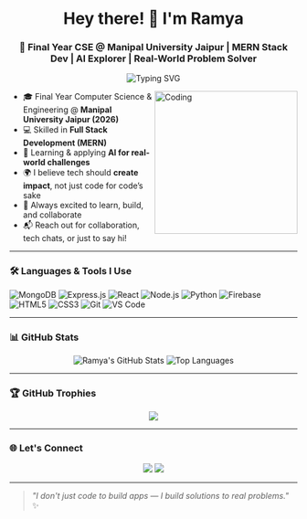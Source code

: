 <h1 align="center">Hey there! 👋 I'm Ramya</h1>
<h3 align="center">🚀 Final Year CSE @ Manipal University Jaipur | MERN Stack Dev | AI Explorer | Real-World Problem Solver</h3>

<p align="center">
  <img src="https://readme-typing-svg.demolab.com?font=Fira+Code&duration=3000&pause=1000&center=true&vCenter=true&width=460&lines=Full+Stack+MERN+Developer;Final+Year+CSE+Student;AI+Explorer+%F0%9F%A7%90;Using+Tech+to+Solve+Real+Problems" alt="Typing SVG" />
</p>

<img align="right" alt="Coding" width="250" src="https://media.giphy.com/media/qgQUggAC3Pfv687qPC/giphy.gif" />


- 🎓 Final Year Computer Science & Engineering @ **Manipal University Jaipur (2026)**
- 💻 Skilled in **Full Stack Development (MERN)**
- 🧠 Learning & applying **AI for real-world challenges**
- 🌍 I believe tech should **create impact**, not just code for code’s sake
- 🤝 Always excited to learn, build, and collaborate
- 📬 Reach out for collaboration, tech chats, or just to say hi!

---

### 🛠️ Languages & Tools I Use

![MongoDB](https://img.shields.io/badge/-MongoDB-4EA94B?style=flat&logo=mongodb)
![Express.js](https://img.shields.io/badge/-Express.js-000000?style=flat&logo=express)
![React](https://img.shields.io/badge/-React-61DAFB?style=flat&logo=react)
![Node.js](https://img.shields.io/badge/-Node.js-339933?style=flat&logo=node.js)
![Python](https://img.shields.io/badge/-Python-3776AB?style=flat&logo=python)
![Firebase](https://img.shields.io/badge/-Firebase-FFCA28?style=flat&logo=firebase)
![HTML5](https://img.shields.io/badge/-HTML5-E34F26?style=flat&logo=html5)
![CSS3](https://img.shields.io/badge/-CSS3-1572B6?style=flat&logo=css3)
![Git](https://img.shields.io/badge/-Git-F05032?style=flat&logo=git)
![VS Code](https://img.shields.io/badge/-VSCode-007ACC?style=flat&logo=visual-studio-code)

---

### 📊 GitHub Stats

<p align="center">
  <img src="https://github-readme-stats.vercel.app/api?username=bandlamuriramya&show_icons=true&theme=radical" alt="Ramya's GitHub Stats" />
  <img src="https://github-readme-stats.vercel.app/api/top-langs/?username=bandlamuriramya&layout=compact&theme=radical" alt="Top Languages" />
</p>

---

### 🏆 GitHub Trophies

<p align="center">
  <img src="https://github-profile-trophy.vercel.app/?username=bandlamuriramya&theme=monokai" />
</p>

---

### 🌐 Let's Connect

<p align="center">
  <a href="https://linkedin.com/in/bandlamuri-ramya-5280b1253/"><img src="https://img.shields.io/badge/-LinkedIn-0077B5?style=for-the-badge&logo=linkedin&logoColor=white"/></a>
  <a href="https://github.com/bandlamuriramya"><img src="https://img.shields.io/badge/-GitHub-181717?style=for-the-badge&logo=github&logoColor=white"/></a>
</p>

---

> _"I don't just code to build apps — I build solutions to real problems."_ ✨

